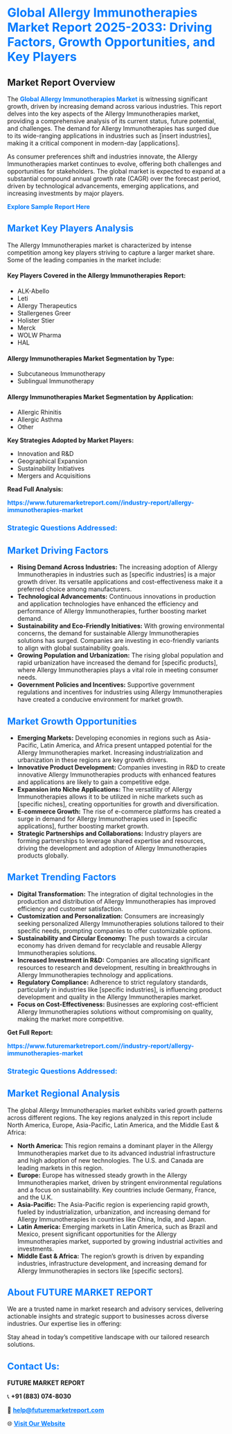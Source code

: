 <h1 style="color: #007BFF;">Global Allergy Immunotherapies Market Report 2025-2033: Driving Factors, Growth Opportunities, and Key Players</h1>

<section id="overview">
<h2>Market Report Overview</h2>
<p>The <a href="https://www.futuremarketreport.com//industry-report/allergy-immunotherapies-market" style="color: #007BFF; text-decoration: none;"><strong>Global Allergy Immunotherapies Market</strong></a> is witnessing significant growth, driven by increasing demand across various industries. This report delves into the key aspects of the Allergy Immunotherapies market, providing a comprehensive analysis of its current status, future potential, and challenges. The demand for Allergy Immunotherapies has surged due to its wide-ranging applications in industries such as [insert industries], making it a critical component in modern-day [applications].</p>
<p>As consumer preferences shift and industries innovate, the Allergy Immunotherapies market continues to evolve, offering both challenges and opportunities for stakeholders. The global market is expected to expand at a substantial compound annual growth rate (CAGR) over the forecast period, driven by technological advancements, emerging applications, and increasing investments by major players.</p>
</section>

<section id="overview">
<p><a href="https://www.futuremarketreport.com//request-sample/reportId=80172" style="color: #007BFF; text-decoration: none;"><strong>Explore Sample Report Here</strong></a></p>
</section>

<section id="key-players">
<h2 style="color: #007BFF;">Market Key Players Analysis</h2>
<p>The Allergy Immunotherapies market is characterized by intense competition among key players striving to capture a larger market share. Some of the leading companies in the market include:</p>
<h4>Key Players Covered in the Allergy Immunotherapies Report:</h4>
<ul><li>ALK-Abello</li><li>Leti</li><li>Allergy Therapeutics</li><li>Stallergenes Greer</li><li>Holister Stier</li><li>Merck</li><li>WOLW Pharma</li><li>HAL</li></ul>
<h4>Allergy Immunotherapies Market Segmentation by Type:</h4>
<ul><li>Subcutaneous Immunotherapy</li><li>Sublingual Immunotherapy</li></ul>

<h4>Allergy Immunotherapies Market Segmentation by Application:</h4>
<ul><li>Allergic Rhinitis</li><li>Allergic Asthma</li><li>Other</li></ul>
<p><strong>Key Strategies Adopted by Market Players:</strong></p>
<ul>
<li>Innovation and R&D</li>
<li>Geographical Expansion</li>
<li>Sustainability Initiatives</li>
<li>Mergers and Acquisitions</li>
</ul>
</section>

<section>
<p><strong>Read Full Analysis: </strong></p><a href="https://www.futuremarketreport.com//industry-report/allergy-immunotherapies-market" style="color: #007BFF; text-decoration: none;"><strong>https://www.futuremarketreport.com//industry-report/allergy-immunotherapies-market</strong></a>
<h3 style="color: #007BFF;">Strategic Questions Addressed:</h3>
</section>

<section id="driving-factors">
<h2 style="color: #007BFF;">Market Driving Factors</h2>
<ul>
<li><strong>Rising Demand Across Industries:</strong> The increasing adoption of Allergy Immunotherapies in industries such as [specific industries] is a major growth driver. Its versatile applications and cost-effectiveness make it a preferred choice among manufacturers.</li>
<li><strong>Technological Advancements:</strong> Continuous innovations in production and application technologies have enhanced the efficiency and performance of Allergy Immunotherapies, further boosting market demand.</li>
<li><strong>Sustainability and Eco-Friendly Initiatives:</strong> With growing environmental concerns, the demand for sustainable Allergy Immunotherapies solutions has surged. Companies are investing in eco-friendly variants to align with global sustainability goals.</li>
<li><strong>Growing Population and Urbanization:</strong> The rising global population and rapid urbanization have increased the demand for [specific products], where Allergy Immunotherapies plays a vital role in meeting consumer needs.</li>
<li><strong>Government Policies and Incentives:</strong> Supportive government regulations and incentives for industries using Allergy Immunotherapies have created a conducive environment for market growth.</li>
</ul>
</section>

<section id="growth-opportunities">
<h2 style="color: #007BFF;">Market Growth Opportunities</h2>
<ul>
<li><strong>Emerging Markets:</strong> Developing economies in regions such as Asia-Pacific, Latin America, and Africa present untapped potential for the Allergy Immunotherapies market. Increasing industrialization and urbanization in these regions are key growth drivers.</li>
<li><strong>Innovative Product Development:</strong> Companies investing in R&D to create innovative Allergy Immunotherapies products with enhanced features and applications are likely to gain a competitive edge.</li>
<li><strong>Expansion into Niche Applications:</strong> The versatility of Allergy Immunotherapies allows it to be utilized in niche markets such as [specific niches], creating opportunities for growth and diversification.</li>
<li><strong>E-commerce Growth:</strong> The rise of e-commerce platforms has created a surge in demand for Allergy Immunotherapies used in [specific applications], further boosting market growth.</li>
<li><strong>Strategic Partnerships and Collaborations:</strong> Industry players are forming partnerships to leverage shared expertise and resources, driving the development and adoption of Allergy Immunotherapies products globally.</li>
</ul>
</section>

<section id="trending-factors">
<h2 style="color: #007BFF;">Market Trending Factors</h2>
<ul>
<li><strong>Digital Transformation:</strong> The integration of digital technologies in the production and distribution of Allergy Immunotherapies has improved efficiency and customer satisfaction.</li>
<li><strong>Customization and Personalization:</strong> Consumers are increasingly seeking personalized Allergy Immunotherapies solutions tailored to their specific needs, prompting companies to offer customizable options.</li>
<li><strong>Sustainability and Circular Economy:</strong> The push towards a circular economy has driven demand for recyclable and reusable Allergy Immunotherapies solutions.</li>
<li><strong>Increased Investment in R&D:</strong> Companies are allocating significant resources to research and development, resulting in breakthroughs in Allergy Immunotherapies technology and applications.</li>
<li><strong>Regulatory Compliance:</strong> Adherence to strict regulatory standards, particularly in industries like [specific industries], is influencing product development and quality in the Allergy Immunotherapies market.</li>
<li><strong>Focus on Cost-Effectiveness:</strong> Businesses are exploring cost-efficient Allergy Immunotherapies solutions without compromising on quality, making the market more competitive.</li>
</ul>
</section>

<section>
<p><strong>Get Full Report: </strong></p><a href="https://www.futuremarketreport.com//industry-report/allergy-immunotherapies-market" style="color: #007BFF; text-decoration: none;"><strong>https://www.futuremarketreport.com//industry-report/allergy-immunotherapies-market</strong></a>
<h3 style="color: #007BFF;">Strategic Questions Addressed:</h3>
</section>


<section id="regional-analysis">
<h2 style="color: #007BFF;">Market Regional Analysis</h2>
<p>The global Allergy Immunotherapies market exhibits varied growth patterns across different regions. The key regions analyzed in this report include North America, Europe, Asia-Pacific, Latin America, and the Middle East & Africa:</p>
<ul>
<li><strong>North America:</strong> This region remains a dominant player in the Allergy Immunotherapies market due to its advanced industrial infrastructure and high adoption of new technologies. The U.S. and Canada are leading markets in this region.</li>
<li><strong>Europe:</strong> Europe has witnessed steady growth in the Allergy Immunotherapies market, driven by stringent environmental regulations and a focus on sustainability. Key countries include Germany, France, and the U.K.</li>
<li><strong>Asia-Pacific:</strong> The Asia-Pacific region is experiencing rapid growth, fueled by industrialization, urbanization, and increasing demand for Allergy Immunotherapies in countries like China, India, and Japan.</li>
<li><strong>Latin America:</strong> Emerging markets in Latin America, such as Brazil and Mexico, present significant opportunities for the Allergy Immunotherapies market, supported by growing industrial activities and investments.</li>
<li><strong>Middle East & Africa:</strong> The region’s growth is driven by expanding industries, infrastructure development, and increasing demand for Allergy Immunotherapies in sectors like [specific sectors].</li>
</ul>
</section>

<footer>
<h2 style="color: #007BFF;">About FUTURE MARKET REPORT</h2>
<p>We are a trusted name in market research and advisory services, delivering actionable insights and strategic support to businesses across diverse industries. Our expertise lies in offering:</p>

<p>Stay ahead in today’s competitive landscape with our tailored research solutions.</p>

<h2 style="color: #007BFF;">Contact Us:</h2>
<p><strong>FUTURE MARKET REPORT</strong></p>
<p>📞 <strong>+91 (883) 074-8030</strong></p>
<p>📧 <strong><a href="mailto:help@futuremarketreport.com" style="color: #007BFF;">help@futuremarketreport.com</a></strong></p>
<p>🌐 <strong><a href="https://www.futuremarketreport.com/" style="color: #007BFF;">Visit Our Website</a></strong></p>
</footer>